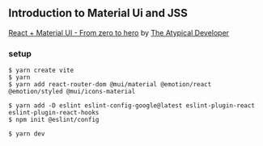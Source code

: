 ## Introduction to Material Ui and JSS

[React + Material UI - From zero to hero](https://www.youtube.com/playlist?list=PLDxCaNaYIuUlG5ZqoQzFE27CUOoQvOqnQ) by [The Atypical Developer](https://www.youtube.com/@theatypicaldeveloper)


### setup
```
$ yarn create vite
$ yarn 
$ yarn add react-router-dom @mui/material @emotion/react @emotion/styled @mui/icons-material

$ yarn add -D eslint eslint-config-google@latest eslint-plugin-react eslint-plugin-react-hooks
$ npm init @eslint/config

$ yarn dev
```